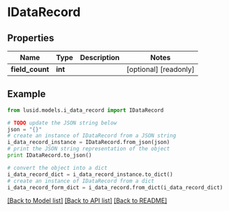 # IDataRecord


## Properties
Name | Type | Description | Notes
------------ | ------------- | ------------- | -------------
**field_count** | **int** |  | [optional] [readonly] 

## Example

```python
from lusid.models.i_data_record import IDataRecord

# TODO update the JSON string below
json = "{}"
# create an instance of IDataRecord from a JSON string
i_data_record_instance = IDataRecord.from_json(json)
# print the JSON string representation of the object
print IDataRecord.to_json()

# convert the object into a dict
i_data_record_dict = i_data_record_instance.to_dict()
# create an instance of IDataRecord from a dict
i_data_record_form_dict = i_data_record.from_dict(i_data_record_dict)
```
[[Back to Model list]](../README.md#documentation-for-models) [[Back to API list]](../README.md#documentation-for-api-endpoints) [[Back to README]](../README.md)


